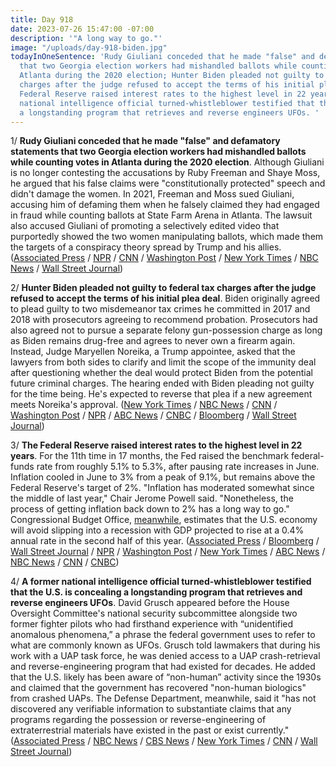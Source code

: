 ```yaml
---
title: Day 918
date: 2023-07-26 15:47:00 -07:00
description: '"A long way to go."'
image: "/uploads/day-918-biden.jpg"
todayInOneSentence: 'Rudy Giuliani conceded that he made "false" and defamatory statements
  that two Georgia election workers had mishandled ballots while counting votes in
  Atlanta during the 2020 election; Hunter Biden pleaded not guilty to federal tax
  charges after the judge refused to accept the terms of his initial plea deal; the
  Federal Reserve raised interest rates to the highest level in 22 years; and a former
  national intelligence official turned-whistleblower testified that the U.S. is concealing
  a longstanding program that retrieves and reverse engineers UFOs. '
---
```


1/ **Rudy Giuliani conceded that he made "false" and defamatory statements that two Georgia election workers had mishandled ballots while counting votes in Atlanta during the 2020 election**. Although Giuliani is no longer contesting the accusations by Ruby Freeman and Shaye Moss, he argued that his false claims were "constitutionally protected" speech and didn't damage the women. In 2021, Freeman and Moss sued Giuliani, accusing him of defaming them when he falsely claimed they had engaged in fraud while counting ballots at State Farm Arena in Atlanta. The lawsuit also accused Giuliani of promoting a selectively edited video that purportedly showed the two women manipulating ballots, which made them the targets of a conspiracy theory spread by Trump and his allies. ([Associated Press](https://apnews.com/article/giuliani-georgia-election-workers-lawsuit-false-statements-afc64a565ee778c6914a1a69dc756064) / [NPR](https://www.npr.org/2023/07/26/1190173929/rudy-giuliani-georgia-election-workers) / [CNN](https://www.cnn.com/2023/07/26/politics/rudy-giuliani-georgia-election-workers/index.html) / [Washington Post](https://www.washingtonpost.com/politics/2023/07/26/rudy-giuliani-false-statements-georgia/) / [New York Times](https://www.nytimes.com/2023/07/26/us/politics/giuliani-georgia-election-workers.html) / [NBC News](https://www.nbcnews.com/politics/2020-election/rudy-giuliani-concedes-made-false-statements-georgia-election-workers-rcna96395) / [Wall Street Journal](https://www.wsj.com/articles/rudy-giuliani-says-he-wont-contest-that-he-made-false-statements-ad706fd6?mod=hp_lista_pos1))

2/ **Hunter Biden pleaded not guilty to federal tax charges after the judge refused to accept the terms of his initial plea deal**. Biden originally agreed to plead guilty to two misdemeanor tax crimes he committed in 2017 and 2018 with prosecutors agreeing to recommend probation. Prosecutors had also agreed not to pursue a separate felony gun-possession charge as long as Biden remains drug-free and agrees to never own a firearm again. Instead, Judge Maryellen Noreika, a Trump appointee, asked that the lawyers from both sides to clarify and limit the scope of the immunity deal after questioning whether the deal would protect Biden from the potential future criminal charges. The hearing ended with Biden pleading not guilty for the time being. He's expected to reverse that plea if a new agreement meets Noreika's approval. ([New York Times](https://www.nytimes.com/live/2023/07/26/us/hunter-biden-plea-tax-charges) / [NBC News](https://www.nbcnews.com/politics/justice-department/hunter-biden-expected-plead-guilty-criminal-tax-case-rcna96232) / [CNN](https://www.cnn.com/politics/live-news/hunter-biden-tax-charges-hearing/index.html) / [Washington Post](https://www.washingtonpost.com/national-security/2023/07/26/hunter-biden-plea-deal/) / [NPR](https://www.npr.org/2023/07/26/1190211798/hunter-biden-plea-tax-charges) / [ABC News](https://abcnews.go.com/Politics/hunter-bidens-plea-deal-fell-apart-now-dramatic/story?id=101671356) / [CNBC](https://www.cnbc.com/2023/07/26/hunter-biden-guilty-plea-criminal-tax-charges.html) / [Bloomberg](https://www.bloomberg.com/news/articles/2023-07-26/hunter-biden-plea-deal-with-doj-falls-apart-in-court?srnd=premium&sref=MIBMEEoj) / [Wall Street Journal](https://www.wsj.com/articles/hunter-biden-plea-deal-in-jeopardy-ff556d70?mod=hp_lead_pos1))

3/ **The Federal Reserve raised interest rates to the highest level in 22 years**. For the 11th time in 17 months, the Fed raised the benchmark federal-funds rate from roughly 5.1% to 5.3%, after pausing rate increases in June. Inflation cooled in June to 3% from a peak of 9.1%, but remains above the Federal Reserve's target of 2%. "Inflation has moderated somewhat since the middle of last year," Chair Jerome Powell said. "Nonetheless, the process of getting inflation back down to 2% has a long way to go." Congressional Budget Office, [meanwhile](https://www.bloomberg.com/news/articles/2023-07-26/us-economy-will-skirt-a-recession-latest-cbo-projections-show?srnd=premium&sref=MIBMEEoj), estimates that the U.S. economy will avoid slipping into a recession with GDP projected to rise at a 0.4% annual rate in the second half of this year. ([Associated Press](https://apnews.com/article/federal-reserve-inflation-interest-rates-economy-jobs-47a78ceb285ac50217ef39e2441112ee) / [Bloomberg](https://www.bloomberg.com/news/articles/2023-07-26/fed-raises-rates-to-22-year-high-leaves-door-open-for-more?srnd=premium&sref=MIBMEEoj) / [Wall Street Journal](https://www.wsj.com/articles/federal-reserve-raises-interest-rates-to-22-year-high-3c3e499c) / [NPR](https://www.npr.org/2023/07/26/1190093285/fed-federal-reserve-interest-rates-borrowing-inflation) / [Washington Post](https://www.washingtonpost.com/business/2023/07/26/fed-july-interest-rate-hike/) / [New York Times](https://www.nytimes.com/2023/07/26/business/fed-meeting-interest-rate-powell.html) / [ABC News](https://abcnews.go.com/Business/federal-reserve-expected-escalate-inflation-fight-final-time/story?id=101605844) / [NBC News](https://www.nbcnews.com/business/economy/interest-rate-hike-july-2023-how-much-higher-federal-reserve-rcna96210) / [CNN](https://www.cnn.com/2023/07/26/economy/fed-july-interest-rate-decision-final/index.html) / [CNBC](https://www.cnbc.com/2023/07/26/live-updates-fed-decision-july-2023.html))

4/ **A former national intelligence official turned-whistleblower testified that the U.S. is concealing a longstanding program that retrieves and reverse engineers UFOs**. David Grusch appeared before the House Oversight Committee's national security subcommittee alongside two former fighter pilots who had firsthand experience with “unidentified anomalous phenomena,” a phrase the federal government uses to refer to what are commonly known as UFOs. Grusch told lawmakers that during his work with a UAP task force, he was denied access to a UAP crash-retrieval and reverse-engineering program that had existed for decades. He added that the U.S. likely has been aware of “non-human” activity since the 1930s and claimed that the government has recovered "non-human biologics" from crashed UAPs. The Defense Department, meanwhile, said it "has not discovered any verifiable information to substantiate claims that any programs regarding the possession or reverse-engineering of extraterrestrial materials have existed in the past or exist currently." ([Associated Press](https://apnews.com/article/ufos-uaps-congress-whistleblower-spy-aliens-ba8a8cfba353d7b9de29c3d906a69ba7) / [NBC News](https://www.nbcnews.com/politics/congress/house-oversight-committee-hold-hearing-ufos-rcna96154) / [CBS News](https://www.cbsnews.com/news/ufo-hearing-congress-uap-takeaways-whistleblower-conference-david-grusch-2023/) / [New York Times](https://www.nytimes.com/2023/07/26/us/politics/ufo-hearing.html) / [CNN](https://www.cnn.com/2023/07/26/politics/ufo-house-hearing-congress/index.html) / [Wall Street Journal](https://www.wsj.com/articles/house-oversight-committee-congress-ufo-hearing-ceeceae6?mod=hp_lead_pos8))
